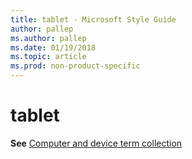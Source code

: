```yaml
---
title: tablet - Microsoft Style Guide
author: pallep
ms.author: pallep
ms.date: 01/19/2018
ms.topic: article
ms.prod: non-product-specific
---
```


# tablet

**See** [Computer and device term collection](~/a-z-word-list-term-collections/term-collections/computer-device-terms.md)
